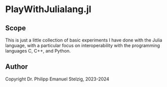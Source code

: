 # PlayWithJulialang.jl

## Scope
This is just a little collection of basic experiments I have done with the Julia language, with a particular focus on interoperability with the programming languages C, C++, and Python. 

## Author
Copyright Dr. Philipp Emanuel Stelzig, 2023-2024
